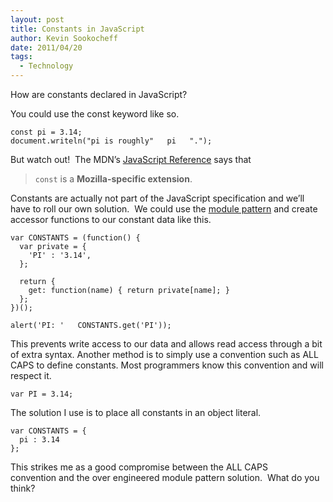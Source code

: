 ```yaml
---
layout: post
title: Constants in JavaScript
author: Kevin Sookocheff
date: 2011/04/20
tags:
  - Technology
---
```


How are constants declared in JavaScript?

You could use the const keyword like so.

    const pi = 3.14;
    document.writeln("pi is roughly"   pi   ".");

But watch out!  The MDN’s [JavaScript Reference][1] says that

 [1]: https://developer.mozilla.org/en/JavaScript/Reference/Statements/const

> `const` is a **Mozilla-specific extension**.

Constants are actually not part of the JavaScript specification and we’ll have to roll our own solution.  We could use the [module  pattern][2] and create accessor functions to our constant data like this.

 [2]: http://www.yuiblog.com/blog/2007/06/12/module-pattern/

    var CONSTANTS = (function() {
      var private = {
        'PI' : '3.14',
      };
    
      return {
        get: function(name) { return private[name]; }
      };
    })();
    
    alert('PI: '   CONSTANTS.get('PI'));

This prevents write access to our data and allows read access through a bit of extra syntax.  Another method is to simply use a convention such as ALL CAPS to define constants. Most programmers know this convention and will respect it.

    var PI = 3.14;

The solution I use is to place all constants in an object literal.

    var CONSTANTS = {
      pi : 3.14
    };

This strikes me as a good compromise between the ALL CAPS convention and the over engineered module pattern solution.  What do you think?
